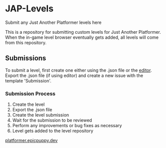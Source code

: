 # JAP-Levels
Submit any Just Another Platformer levels here

This is a repository for submitting custom levels for Just Another Platformer. When the in-game level browser eventually gets added, all levels will come from this repository.

## Submissions
To submit a level, first create one either using the .json file or the [editor](https://japeditor.epicpuppy.dev). Export the .json file (if using editor) and create a new issue with the template 'Submission'.

### Submission Process
1. Create the level
2. Export the .json file
3. Create the level submission
4. Wait for the submission to be reviewed
5. Perform any improvements or bug fixes as necessary
6. Level gets added to the level repository

[platformer.epicpuppy.dev](https://platformer.epicpuppy.dev)
